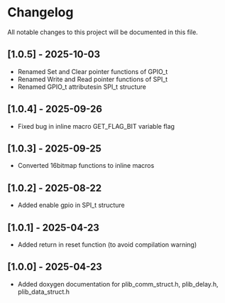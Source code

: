# Changelog

All notable changes to this project will be documented in this file.

## [1.0.5] - 2025-10-03
- Renamed Set and Clear pointer functions of GPIO_t
- Renamed Write and Read pointer functions of SPI_t
- Renamed GPIO_t attributesin SPI_t structure

## [1.0.4] - 2025-09-26
- Fixed bug in inline macro GET_FLAG_BIT variable flag

## [1.0.3] - 2025-09-25
- Converted 16bitmap functions to inline macros

## [1.0.2] - 2025-08-22
- Added enable gpio in SPI_t structure

## [1.0.1] - 2025-04-23
- Added return in reset function (to avoid compilation warning)

## [1.0.0] - 2025-04-23
- Added doxygen documentation for plib_comm_struct.h, plib_delay.h, plib_data_struct.h